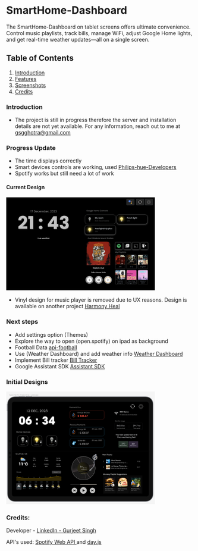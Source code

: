 # SmartHome-Dashboard
 The SmartHome-Dashboard on tablet screens offers ultimate convenience. Control music playlists, track bills, manage WiFi, adjust Google Home lights, and get real-time weather updates—all on a single screen. 

## Table of Contents

1. [Introduction](#introduction)
2. [Features](#progress-update)
3. [Screenshots](#current-design)
4. [Credits](#credits)

### Introduction
- The project is still in progress therefore the server and installation details are not yet available. For any information, reach out to me at gsgghotra@gmail.com

### Progress Update
- The time displays correctly
- Smart devices controls are working, used [Philips-hue-Developers](https://developers.meethue.com/develop/get-started-2/)
- Spotify works but still need a lot of work

#### Current Design
<img src="./src/assets/images/screenshots/Screenshot_17dec.png" alt="current Desing" width="400px" />

- Vinyl design for music player is removed due to UX reasons. Design is available on another project [Harmony Heal](https://github.com/gsgghotra/HarmonyHeal)

### Next steps
- Add settings option (Themes)
- Explore the way to open (open.spotify) on ipad as background 
- Football Data [api-football](https://www.api-football.com/)
- Use (Weather Dashboard) and add weather info [Weather Dashboard](https://github.com/gsgghotra/Weather-Forecast-Dashboard)
- Implement Bill tracker [Bill Tracker](https://github.com/gsgghotra/BillTracker)
- Google Assistant SDK [Assistant SDK](https://developers.google.com/assistant/sdk)

### Initial Designs
<img src="./src/assets/images/screenshots/scrrenshot_initialdesign.png" alt="Initial Design of Smart Dashboard" width="400px" />

### Credits:
Developer - [LinkedIn - Gurjeet Singh](https://www.linkedin.com/in/gsgghotra/)

API's used:
[Spotify Web API ](https://developer.spotify.com/documentation/web-api)
and
[day.js](https://day.js.org/)